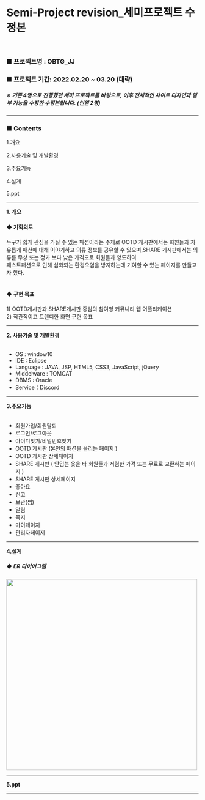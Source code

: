 # Semi-Project revision_세미프로젝트 수정본</br></br>

<h3>■ 프로젝트명 : OBTG_JJ </h3>
<h3>■ 프로젝트 기간: 2022.02.20 ~ 03.20 (대략)</h3>
<h5>※ 기존 4명으로 진행했던 세미 프로젝트를 바탕으로, 이후 전체적인 사이트 디자인과 일부 기능을 수정한 수정본입니다. (인원 2명)</h5>
<hr>
<h3> ■ Contents  </h3>
 
 
1.개요

2.사용기술 및 개발환경

3.주요기능

4.설계

5.ppt


<hr>
<b>1. 개요</b>
 <h4> ◆ 기획의도</h4>
 누구가 쉽게 관심을 가질 수 있는 패션이라는 주제로 
 OOTD 게시판에서는 회원들과 자유롭게 패션에 대해 이야기하고 의류 정보를 공유할 수 있으며,SHARE 게시판에서는 의류를 무상 또는 정가 보다 낮은 가격으로 회원들과 양도하여<Br>
 패스트패션으로 인해 심화되는 환경오염을 방지하는데 기여할 수 있는 페이지를 만들고자 했다. 
 <br><br>
 <h4> ◆ 구현 목표 </h4>
1) OOTD게시판과 SHARE게시판 중심의 참여형 커뮤니티 웹 어플리케이션 <br>
2) 직관적이고 트렌디한 화면 구현 목표 <br>

<hr>
<b>2. 사용기술 및 개발환경 </b>
</br></br>

- OS : window10
- IDE : Eclipse
- Language : JAVA, JSP, HTML5, CSS3, JavaScript, jQuery
- Middelware : TOMCAT
- DBMS : Oracle
- Service：Discord



<hr>
<b> 3.주요기능</b> 
</br></br>

 + 회원가입/회원탈퇴
 + 로그인/로그아웃
 + 아이디찾기/비밀번호찾기
 + OOTD 게시판 (본인의 패션을 올리는 페이지 ) 
 + OOTD 게시판 상세페이지 
 + SHARE 게시판 ( 안입는 옷을 타 회원들과 저렴한 가격 또는 무료로 교환하는 페이지 ) 
 + SHARE 게시판 상세페이지
 + 좋아요 
 + 신고
 + 보관(찜)
 + 알림
 + 쪽지
 + 마이페이지
 + 관리자페이지



<hr>
<b> 4.설계</b>
 <h5> ◆ ER 다이어그램  </h5>
 <img src="https://user-images.githubusercontent.com/77500290/231704547-0f9a9ec4-f2d0-4537-adb3-69058814eb07.png" width="500"/>

<hr>
<b>5.ppt</b>
<hr>






